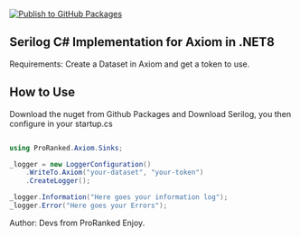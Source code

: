 [![Publish to GitHub Packages](https://github.com/ProRanked/AxiomSink/actions/workflows/publishgithubpackages.yml/badge.svg)](https://github.com/ProRanked/AxiomSink/actions/workflows/publishgithubpackages.yml)

## Serilog C# Implementation for Axiom in .NET8

Requirements: Create a Dataset in Axiom and get a token to use.

## How to Use

Download the nuget from Github Packages and Download Serilog, you then configure in your startup.cs

```c#

using ProRanked.Axiom.Sinks;

_logger = new LoggerConfiguration()
    .WriteTo.Axiom("your-dataset", "your-token")
    .CreateLogger();

_logger.Information("Here goes your information log");
_logger.Error("Here goes your Errors");

`````
Author: Devs from ProRanked
Enjoy.

